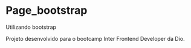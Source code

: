 # Page_bootstrap
Utilizando bootstrap

Projeto desenvolvido para o bootcamp Inter Frontend Developer da Dio.
